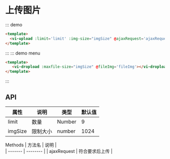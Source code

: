 # 上传图片


::: demo

```HTML
<template>
  <vi-upload :limit='limit' :img-size="imgSize" @ajaxRequest='ajaxRequest'></vi-upload>
</template>
```
:::
::: demo menu

``` html
<template>
   <vi-dropload :maxfile-size="imgSize" @fileImg='fileImg'></vi-dropload>
</template>
```
:::
<script>
export default {
  name:'upload',
  data(){
    return{
      limit:3,
      imgSize:2*1024*1024,
    }
  },
  computed: {

  },
  methods: {
    ajaxRequest(){
      // console.log('请求开始')
    },
    fileImg(flie){
      // console.log(flie)
    }
  },

}
</script>

## API


|属性|说明|类型|默认值|
|-|-|-|-|
|limit|数量|Number|9|
|imgSize|限制大小|number|1024|

Methods
| 方法名 | 说明 |  
| ------- | -------- |
| ajaxRequest | 符合要求后上传 |
